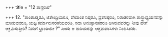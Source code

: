 +++
title = "12 ಶಾನ್ತರುರೆ"

+++
12. "ಶಾಂತಚಿತ್ತರೂ, ಜಿತೇಂದ್ರಿಯರೂ, ವೇದಾಂತ ನಿಷ್ಠರೂ, ವ್ರತನಿಷ್ಠರೂ,  ನಿರಂತರವಾಗಿ ಶಾಸ್ತ್ರಾಧ್ಯಯನವನ್ನು ಮಾಡುವವರೂ, ಯಜ್ಞ ಕರ್ಮಾನುಸರಣೆಯವರೂ, ಸದಾ ಅನುಷ್ಠಾನಪರರೂ ಆಗಿರುವವರನ್ನು ನೀವು ಹೇಗೆ ಆಕ್ರಮಿಸುತ್ತೀರಿ? ನಿಮಗೆ ಭ್ರಾಂತಿಯೇ ?" ಎಂದು ಆ ನಾರಿಯರನ್ನು ಆಶ್ರಮವಾಸಿಗಳು ನಿಂದಿಸಿದರು.